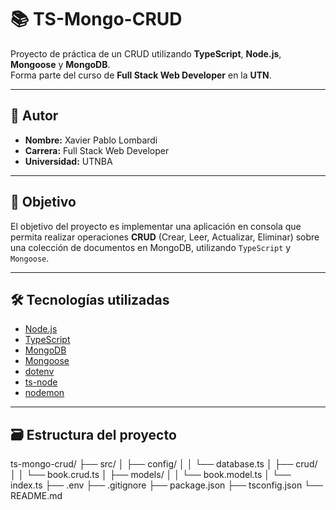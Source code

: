 # 📚 TS-Mongo-CRUD

Proyecto de práctica de un CRUD utilizando **TypeScript**, **Node.js**, **Mongoose** y **MongoDB**.  
Forma parte del curso de **Full Stack Web Developer** en la **UTN**.

---

## 👤 Autor

- **Nombre:** Xavier Pablo Lombardi  
- **Carrera:** Full Stack Web Developer  
- **Universidad:** UTNBA

---

## 🎯 Objetivo

El objetivo del proyecto es implementar una aplicación en consola que permita realizar operaciones **CRUD** (Crear, Leer, Actualizar, Eliminar) sobre una colección de documentos en MongoDB, utilizando `TypeScript` y `Mongoose`.

---

## 🛠 Tecnologías utilizadas

- [Node.js](https://nodejs.org/)
- [TypeScript](https://www.typescriptlang.org/)
- [MongoDB](https://www.mongodb.com/)
- [Mongoose](https://mongoosejs.com/)
- [dotenv](https://www.npmjs.com/package/dotenv)
- [ts-node](https://typestrong.org/ts-node/)
- [nodemon](https://www.npmjs.com/package/nodemon)

---

## 🗃 Estructura del proyecto

ts-mongo-crud/
├── src/
│ ├── config/
│ │ └── database.ts
│ ├── crud/
│ │ └── book.crud.ts
│ ├── models/
│ │ └── book.model.ts
│ └── index.ts
├── .env
├── .gitignore
├── package.json
├── tsconfig.json
└── README.md